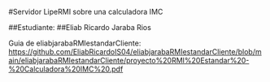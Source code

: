 #Servidor LipeRMI sobre una calculadora IMC

##Estudiante: ##Eliab Ricardo Jaraba Rios



Guia de eliabjarabaRMIestandarCliente:
https://github.com/EliabRicardoIS04/eliabjarabaRMIestandarCliente/blob/main/eliabjarabaRMIestandarCliente/proyecto%20RMI%20Estandar%20-%20Calculadora%20IMC%20.pdf
